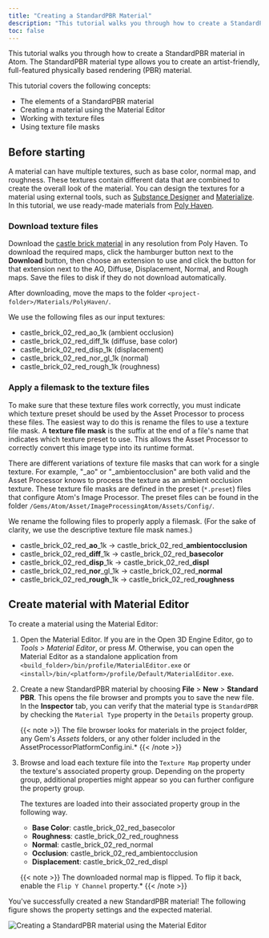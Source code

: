 ```yaml
---
title: "Creating a StandardPBR Material"
description: "This tutorial walks you through how to create a StandardPBR material in Atom."
toc: false
---
```


This tutorial walks you through how to create a StandardPBR material in Atom. The StandardPBR material type allows you to create an artist-friendly, full-featured physically based rendering (PBR) material.

This tutorial covers the following concepts:
- The elements of a StandardPBR material
- Creating a material using the Material Editor
- Working with texture files 
- Using texture file masks

## Before starting
A material can have multiple textures, such as base color, normal map, and roughness. These textures contain different data that are combined to create the overall look of the material. You can design the textures for a material using external tools, such as [Substance Designer](https://www.adobe.com/products/substance3d-designer.html) and [Materialize](http://boundingboxsoftware.com/materialize/). In this tutorial, we use ready-made materials from [Poly Haven](https://polyhaven.com/). 

### Download texture files
Download the [castle brick material](https://polyhaven.com/a/castle_brick_02_red) in any resolution from Poly Haven. To download the required maps, click the hamburger button next to the **Download** button, then choose an extension to use and click the button for that extension next to the AO, Diffuse, Displacement, Normal, and Rough maps.  Save the files to disk if they do not download automatically.

After downloading, move the maps to the folder `<project-folder>/Materials/PolyHaven/`.

We use the following files as our input textures:
-  castle_brick_02_red_ao_1k (ambient occlusion)
-  castle_brick_02_red_diff_1k (diffuse, base color)
-  castle_brick_02_red_disp_1k (displacement)
-  castle_brick_02_red_nor_gl_1k (normal)
-  castle_brick_02_red_rough_1k (roughness)

### Apply a filemask to the texture files
To make sure that these texture files work correctly, you must indicate which texture preset should be used by the Asset Processor to process these files. The easiest way to do this is rename the files to use a texture file mask. A **texture file mask** is the suffix at the end of a file's name that indicates which texture preset to use. This allows the Asset Processor to correctly convert this image type into its runtime format.

There are different variations of texture file masks that can work for a single texture. For example, "_ao" or "_ambientocclusion" are both valid and the Asset Processor knows to process the texture as an ambient occlusion texture. These texture file masks are defined in the preset (`*.preset`) files that configure Atom's Image Processor. The preset files can be found in the folder  `/Gems/Atom/Asset/ImageProcessingAtom/Assets/Config/`. 

We rename the following files to properly apply a filemask. (For the sake of clarity, we use the descriptive texture file mask names.)
- castle_brick_02_red_**ao**\_1k &rarr; castle_brick_02_red\_**ambientocclusion**
- castle_brick_02_red_**diff**\_1k &rarr; castle_brick_02_red\_**basecolor**
- castle_brick_02_red_**disp**\_1k &rarr; castle_brick_02_red\_**displ**
- castle_brick_02_red_**nor**\_gl_1k &rarr; castle_brick_02_red\_**normal**
- castle_brick_02_red_**rough**\_1k &rarr; castle_brick_02_red\_**roughness**
  

## Create material with Material Editor
To create a material using the Material Editor:
1. Open the Material Editor. If you are in the Open 3D Engine Editor, go to *Tools > Material Editor*, or press *M*. Otherwise, you can open the Material Editor as a standalone application from `<build_folder>/bin/profile/MaterialEditor.exe` or `<install>/bin/<platform>/profile/Default/MaterialEditor.exe`.

2. Create a new StandardPBR material by choosing **File** > **New** > **Standard PBR**. This opens the file browser and prompts you to save the new file. In the **Inspector** tab, you can verify that the material type is `StandardPBR` by checking the `Material Type` property in the `Details` property group. 

    {{< note >}} 
The file browser looks for materials in the project folder, any Gem's *Assets* folders, or any other folder included in the AssetProcessorPlatformConfig.ini.*
    {{< /note >}}

1. Browse and load each texture file into the `Texture Map` property under the texture's associated property group. Depending on the property group, additional properties might appear so you can further configure the property group. 

    The textures are loaded into their associated property group in the following way. 
    
   - **Base Color**: castle_brick_02_red_basecolor
   - **Roughness**: castle_brick_02_red_roughness
   - **Normal**: castle_brick_02_red_normal
   - **Occlusion**: castle_brick_02_red_ambientocclusion
   - **Displacement**: castle_brick_02_red_displ 
    
    {{< note >}} 
The downloaded normal map is flipped. To flip it back, enable the `Flip Y Channel` property.*
    {{< /note >}}

You've successfully created a new StandardPBR material! The following figure shows the property settings and the expected material.

![Creating a StandardPBR material using the Material Editor](/images/learning-guide/tutorials/rendering/create-standardpbr-material.png)
